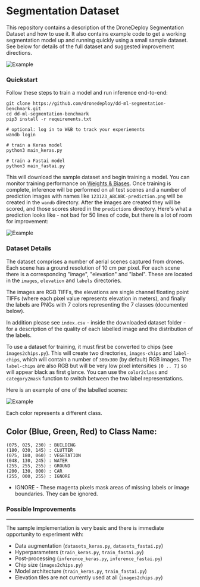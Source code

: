 Segmentation Dataset
===

This repository contains a description of the DroneDeploy Segmentation Dataset and how to use it. It also contains example code to get a working segmentation model up and running quickly using a small sample dataset. See below for details of the full dataset and suggested improvement directions.

![Example](https://github.com/dronedeploy/dd-ml-segmentation-benchmark/raw/master/img/example.jpg)

### Quickstart

Follow these steps to train a model and run inference end-to-end:

```
git clone https://github.com/dronedeploy/dd-ml-segmentation-benchmark.git
cd dd-ml-segmentation-benchmark
pip3 install -r requirements.txt

# optional: log in to W&B to track your experiements
wandb login

# train a Keras model
python3 main_keras.py

# train a Fastai model
python3 main_fastai.py
```

This will download the sample dataset and begin training a model. You can monitor training performance on [Weights & Biases](https://www.wandb.com/). Once training is complete, inference will be performed on all test scenes and a number of prediction images with names like `123123_ABCABC-prediction.png` will be created in the `wandb` directory. After the images are created they will be scored, and those scores stored in the `predictions` directory. Here's what a prediction looks like - not bad for 50 lines of code, but there is a lot of room for improvement:

![Example](https://github.com/dronedeploy/dd-ml-segmentation-benchmark/raw/master/img/out.gif)

### Dataset Details

The dataset comprises a number of aerial scenes captured from drones. Each scene has a ground resolution of 10 cm per pixel. For each scene there is a corresponding "image", "elevation" and "label". These are located in the `images`, `elevation` and `labels` directories.

The images are RGB TIFFs, the elevations are single channel floating point TIFFs (where each pixel value represents elevation in meters), and finally the labels are PNGs with 7 colors representing the 7 classes (documented below).

In addition please see `index.csv` - inside the downloaded dataset folder - for a description of the quality of each labelled image and the distribution of the labels.

To use a dataset for training, it must first be converted to chips (see `images2chips.py`). This will create two directories, `images-chips` and `label-chips`, which will contain a number of `300x300` (by default) RGB images. The `label-chips` are also RGB but will be very low pixel intensities `[0 .. 7]` so will appear black as first glance. You can use the `color2class` and `category2mask` function to switch between the two label representations.

Here is an example of one of the labelled scenes:

![Example](https://github.com/dronedeploy/dd-ml-segmentation-benchmark/raw/master/img/15efe45820_D95DF0B1F4INSPIRE-label.png)

Each color represents a different class.

Color (Blue, Green, Red) to Class Name:
---
```
(075, 025, 230) : BUILDING
(180, 030, 145) : CLUTTER
(075, 180, 060) : VEGETATION
(048, 130, 245) : WATER
(255, 255, 255) : GROUND
(200, 130, 000) : CAR
(255, 000, 255) : IGNORE
```

- IGNORE - These magenta pixels mask areas of missing labels or image boundaries. They can be ignored.

### Possible Improvements
----
The sample implementation is very basic and there is immediate opportunity to experiment with:
- Data augmentation (`datasets_keras.py`, `datasets_fastai.py`)
- Hyperparameters (`train_keras.py`, `train_fastai.py`)
- Post-processing (`inference_keras.py`, `inference_fastai.py`)
- Chip size (`images2chips.py`)
- Model architecture (`train_keras.py`, `train_fastai.py`)
- Elevation tiles are not currently used at all (`images2chips.py`)
